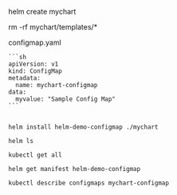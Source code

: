 
helm create mychart


rm -rf mychart/templates/*



configmap.yaml
~~~~~~~~~~~~~
```sh
apiVersion: v1
kind: ConfigMap
metadata:
  name: mychart-configmap
data:
  myvalue: "Sample Config Map"
```


helm install helm-demo-configmap ./mychart

helm ls

kubectl get all

helm get manifest helm-demo-configmap

kubectl describe configmaps mychart-configmap

